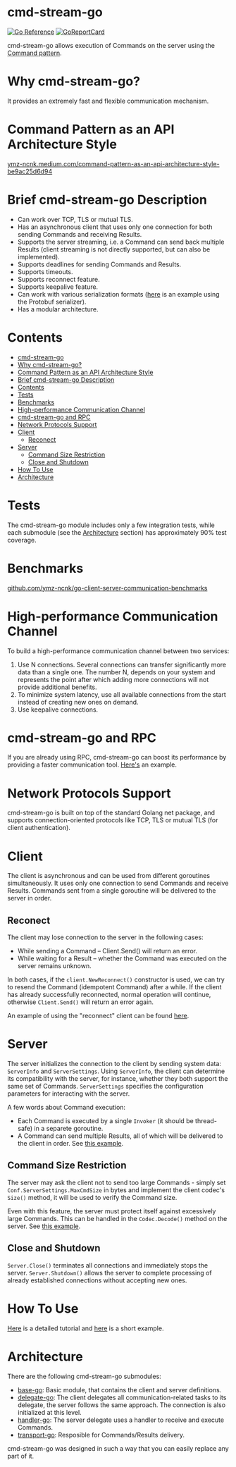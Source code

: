 # cmd-stream-go

[![Go Reference](https://pkg.go.dev/badge/github.com/cmd-stream/cmd-stream-go.svg)](https://pkg.go.dev/github.com/cmd-stream/cmd-stream-go)
[![GoReportCard](https://goreportcard.com/badge/cmd-stream/cmd-stream-go)](https://goreportcard.com/report/github.com/cmd-stream/cmd-stream-go)

cmd-stream-go allows execution of Commands on the server using the 
[Command pattern](https://en.wikipedia.org/wiki/Command_pattern).

# Why cmd-stream-go?
It provides an extremely fast and flexible communication mechanism.

# Command Pattern as an API Architecture Style
[ymz-ncnk.medium.com/command-pattern-as-an-api-architecture-style-be9ac25d6d94](https://ymz-ncnk.medium.com/command-pattern-as-an-api-architecture-style-be9ac25d6d94)

# Brief cmd-stream-go Description
- Can work over TCP, TLS or mutual TLS.
- Has an asynchronous client that uses only one connection for both sending 
  Commands and receiving Results.
- Supports the server streaming, i.e. a Command can send back multiple Results
  (client streaming is not directly supported, but can also be implemented).
- Supports deadlines for sending Commands and Results.
- Supports timeouts.
- Supports reconnect feature.
- Supports keepalive feature.
- Can work with various serialization formats ([here](https://github.com/cmd-stream/cmd-stream-examples-go/tree/main/standard_protobuf) is an example using the Protobuf serializer).
- Has a modular architecture.

# Contents
- [cmd-stream-go](#cmd-stream-go)
- [Why cmd-stream-go?](#why-cmd-stream-go)
- [Command Pattern as an API Architecture Style](#command-pattern-as-an-api-architecture-style)
- [Brief cmd-stream-go Description](#brief-cmd-stream-go-description)
- [Contents](#contents)
- [Tests](#tests)
- [Benchmarks](#benchmarks)
- [High-performance Communication Channel](#high-performance-communication-channel)
- [cmd-stream-go and RPC](#cmd-stream-go-and-rpc)
- [Network Protocols Support](#network-protocols-support)
- [Client](#client)
  - [Reconect](#reconect)
- [Server](#server)
  - [Command Size Restriction](#command-size-restriction)
  - [Close and Shutdown](#close-and-shutdown)
- [How To Use](#how-to-use)
- [Architecture](#architecture)

# Tests
The cmd-stream-go module includes only a few integration tests, while each 
submodule (see the [Architecture](#architecture) section) has approximately 90% 
test coverage.

# Benchmarks
[github.com/ymz-ncnk/go-client-server-communication-benchmarks](https://github.com/ymz-ncnk/go-client-server-communication-benchmarks)

# High-performance Communication Channel
To build a high-performance communication channel between two services:
1. Use N connections. Several connections can transfer significantly more
   data than a single one. The number N, depends on your system and represents 
   the point after which adding more connections will not provide additional 
   benefits.
2. To minimize system latency, use all available connections from the start 
   instead of creating new ones on demand.
3. Use keepalive connections.

# cmd-stream-go and RPC
If you are already using RPC, cmd-stream-go can boost its performance by 
providing a faster communication tool. [Here's](https://github.com/cmd-stream/cmd-stream-examples-go/tree/main/rpc) 
an example.

# Network Protocols Support
cmd-stream-go is built on top of the standard Golang net package, and supports 
connection-oriented protocols like TCP, TLS or mutual TLS (for client
authentication).

# Client
The client is asynchronous and can be used from different goroutines 
simultaneously. It uses only one connection to send Commands and receive 
Results. Commands sent from a single goroutine will be delivered to the server 
in order.

## Reconect
The client may lose connection to the server in the following cases:
- While sending a Command – Client.Send() will return an error.
- While waiting for a Result – whether the Command was executed on the server 
  remains unknown.

In both cases, if the `client.NewReconnect()` constructor is used, we can try to
resend the Command (idempotent Command) after a while. If the client has already
successfully reconnected, normal operation will continue, otherwise 
`Client.Send()` will return an error again.

An example of using the "reconnect" client can be found [here](https://github.com/cmd-stream/cmd-stream-examples-go/tree/main/reconnect).

# Server
The server initializes the connection to the client by sending system data: 
`ServerInfo` and `ServerSettings`. Using `ServerInfo`, the client can 
determine its compatibility with the server, for instance, whether they both 
support the same set of Commands. `ServerSettings` specifies the configuration 
parameters for interacting with the server.

A few words about Command execution:
- Each Command is executed by a single `Invoker` (it should be thread-safe) in 
  a separete goroutine.
- A Command can send multiple Results, all of which will be delivered to 
  the client in order. See [this example](https://github.com/cmd-stream/cmd-stream-examples-go/tree/main/multi_result).

## Command Size Restriction
The server may ask the client not to send too large Commands - simply set 
`Conf.ServerSettings.MaxCmdSize` in bytes and implement the client codec's 
`Size()` method, it will be used to verify the Command size.

Even with this feature, the server must protect itself against excessively large
Commands. This can be handled in the `Codec.Decode()` method on the server. See 
[this example](https://github.com/cmd-stream/cmd-stream-examples-go/tree/main/max_cmd_size).

## Close and Shutdown
`Server.Close()` terminates all connections and immediately stops the server. 
`Server.Shutdown()` allows the server to complete processing of already 
established connections without accepting new ones.

# How To Use
[Here](https://ymz-ncnk.medium.com/cmd-stream-go-tutorial-0276d39c91e8) is a 
detailed tutorial and [here](https://github.com/cmd-stream/cmd-stream-examples-go/tree/main/echo) 
is a short example.

# Architecture
There are the following cmd-stream-go submodules:
- [base-go](https://github.com/cmd-stream/base-go): Basic module, that contains 
  the client and server definitions.
- [delegate-go](https://github.com/cmd-stream/delegate-go): The client delegates
  all communication-related tasks to its delegate, the server follows the same 
  approach. The connection is also initialized at this level.
- [handler-go](https://github.com/cmd-stream/handler-go): The server delegate 
  uses a handler to receive and execute Commands.
- [transport-go](https://github.com/cmd-stream/transport-go): Resposible for 
  Commands/Results delivery.

cmd-stream-go was designed in such a way that you can easily replace any part of 
it.